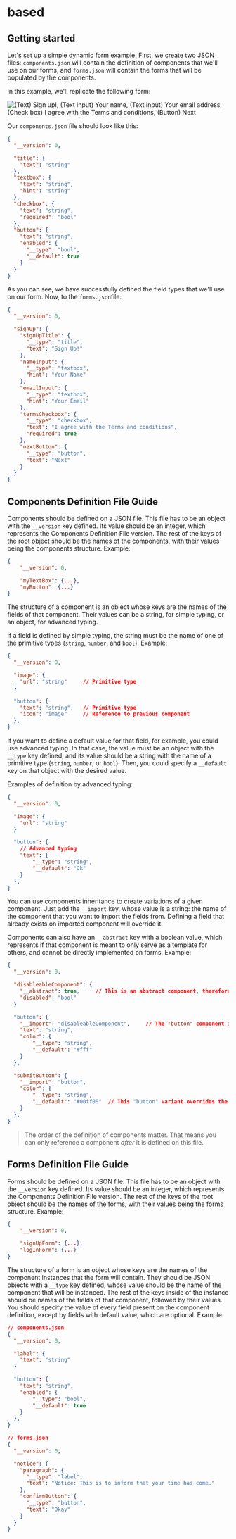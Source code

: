 # based

## Getting started

Let's set up a simple dynamic form example.
First, we create two JSON files: `components.json` will contain the definition of components that we'll use on our forms, and `forms.json` will contain the forms that will be populated by the components.

In this example, we'll replicate the following form:

![(Text) Sign up!, (Text input) Your name, (Text input) Your email address, (Check box) I agree with the Terms and conditions, (Button) Next](https://i.imgur.com/qpW9qkV.png)

Our `components.json` file should look like this:

```json
{
  "__version": 0,

  "title": {
    "text": "string"
  },
  "textbox": {
    "text": "string",
    "hint": "string"
  },
  "checkbox": {
    "text": "string",
    "required": "bool"
  },
  "button": {
    "text": "string",
    "enabled": {
      "__type": "bool",
      "__default": true
    }
  }
}
```

As you can see, we have successfully defined the field types that we'll use on our form. Now, to the `forms.json`file:

```json
{
  "__version": 0,

  "signUp": {
    "signUpTitle": {
      "__type": "title",
      "text": "Sign Up!"
    },
    "nameInput": {
      "__type": "textbox",
      "hint": "Your Name"
    },
    "emailInput": {
      "__type": "textbox",
      "hint": "Your Email"
    },
    "termsCheckbox": {
      "__type": "checkbox",
      "text": "I agree with the Terms and conditions",
      "required": true
    },
    "nextButton": {
      "__type": "button",
      "text": "Next"
    }
  }
}
```

## Components Definition File Guide

Components should be defined on a JSON file. This file has to be an object with the `__version` key defined. Its value should be an integer, which represents the Components Definition File version. The rest of the keys of the root object should be the names of the components, with their values being the components structure. Example:

```json
{
    "__version": 0,

    "myTextBox": {...},
    "myButton": {...}
}
```

The structure of a component is an object whose keys are the names of the fields of that component. Their values can be a string, for simple typing, or an object, for advanced typing.

If a field is defined by simple typing, the string must be the name of one of the primitive types (`string`, `number`, and `bool`). Example:

```json
{
  "__version": 0,

  "image": {
    "url": "string"     // Primitive type
  }

  "button": {
    "text": "string",   // Primitive type
    "icon": "image"     // Reference to previous component
  },
}
```

If you want to define a default value for that field, for example, you could use advanced typing. In that case, the value must be an object with the `__type` key defined, and its value should be a string with the name of a primitive type (`string`, `number`, or `bool`). Then, you could specify a `__default` key on that object with the desired value.

Examples of definition by advanced typing:

```json
{
  "__version": 0,

  "image": {
    "url": "string"
  }

  "button": {
    // Advanced typing
    "text": {
        "__type": "string",
        "__default": "Ok"
    }
  },
}
```

You can use components inheritance to create variations of a given component. Just add the `__import` key, whose value is a string: the name of the component that you want to import the fields from. Defining a field that already exists on imported component will override it.

Components can also have an `__abstract` key with a boolean value, which represents if that component is meant to only serve as a template for others, and cannot be directly implemented on forms. Example:

```json
{
  "__version": 0,

  "disableableComponent": {
    "__abstract": true,     // This is an abstract component, therefore it cannot be directly implemented
    "disabled": "bool"
  }

  "button": {
    "__import": "disableableComponent",     // The "button" component imports the fields from the previous component
    "text": "string",
    "color": {
        "__type": "string",
        "__default": "#fff"
    }
  },

  "submitButton": {
    "__import": "button",
    "color": {
        "__type": "string",
        "__default": "#00ff00"  // This "button" variant overrides the "color" field to change its default value
    }
  },
}
```

> The order of the definition of components matter. That means you can only reference a component _after_ it is defined on this file.

## Forms Definition File Guide

Forms should be defined on a JSON file. This file has to be an object with the `__version` key defined. Its value should be an integer, which represents the Components Definition File version. The rest of the keys of the root object should be the names of the forms, with their values being the forms structure. Example:

```json
{
    "__version": 0,

    "signUpForm": {...},
    "logInForm": {...}
}
```

The structure of a form is an object whose keys are the names of the component instances that the form will contain. They should be JSON objects with a `__type` key defined, whose value should be the name of the component that will be instanced. The rest of the keys inside of the instance should be names of the fields of that component, followed by their values. You should specify the value of every field present on the component definition, except by fields with default value, which are optional. Example:

```json
// components.json
{
  "__version": 0,

  "label": {
    "text": "string"
  }

  "button": {
    "text": "string",
    "enabled": {
        "__type": "bool",
        "__default": true
    }
  },
}
```

```json
// forms.json
{
  "__version": 0,

  "notice": {
    "paragraph": {
      "__type": "label",
      "text": "Notice: This is to inform that your time has come."
    },
    "confirmButton": {
      "__type": "button",
      "text": "Okay"
    }
  }
}
```

